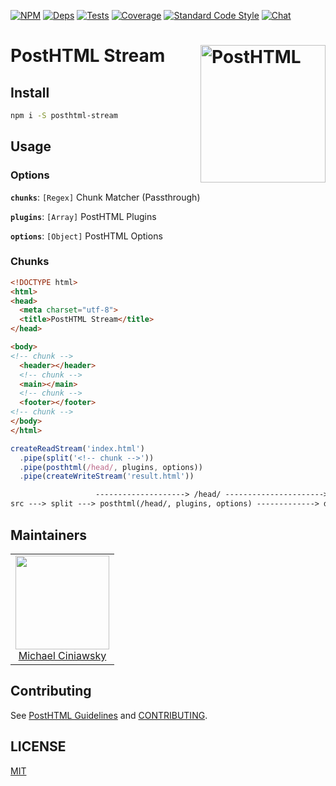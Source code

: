 [![NPM][npm]][npm-url]
[![Deps][deps]][deps-url]
[![Tests][build]][build-url]
[![Coverage][cover]][cover-url]
[![Standard Code Style][style]][style-url]
[![Chat][chat]][chat-badge]

# PostHTML Stream <img align="right" width="200" height="220" title="PostHTML" src="http://posthtml.github.io/posthtml/logo.svg">

## Install

```bash
npm i -S posthtml-stream
```
## Usage

### Options

**`chunks`**: `[Regex]` Chunk Matcher (Passthrough)

**`plugins`**: `[Array]` PostHTML Plugins

**`options`**: `[Object]` PostHTML Options

### Chunks

```html
<!DOCTYPE html>
<html>
<head>
  <meta charset="utf-8">
  <title>PostHTML Stream</title>
</head>

<body>
<!-- chunk -->
  <header></header>
  <!-- chunk -->
  <main></main>
  <!-- chunk -->
  <footer></footer>
<!-- chunk -->
</body>
</html>
```

```js
createReadStream('index.html')
  .pipe(split('<!-- chunk -->'))
  .pipe(posthtml(/head/, plugins, options))
  .pipe(createWriteStream('result.html'))
```

```txt
                   --------------------> /head/ ---------------------->
src ---> split ---> posthtml(/head/, plugins, options) -------------> dest
```

## Maintainers

<table>
  <tbody>
   <tr>
    <td align="center">
      <img width="150 height="150"
      src="https://avatars.githubusercontent.com/u/5419992?v=3&s=150">
      <br />
      <a href="https://github.com/michael-ciniawsky">Michael Ciniawsky</a>
    </td>
   </tr>
  <tbody>
</table>

## Contributing

See [PostHTML Guidelines](https://github.com/posthtml/posthtml/tree/master/docs) and [CONTRIBUTING](CONTRIBUTING.md).

## LICENSE

[MIT](LICENSE)

[npm]: https://img.shields.io/npm/v/posthtml-stream.svg
[npm-url]: https://npmjs.com/package/posthtml-stream

[deps]: https://david-dm.org/posthtml/posthtml-stream.svg
[deps-url]: https://david-dm.org/posthtml/posthtml-stream

[build]: http://img.shields.io/travis/posthtml/posthtml-stream.svg
[build-url]: https://travis-ci.org/posthtml/posthtml-stream

[cover]: https://coveralls.io/repos/github/posthtml/posthtml-stream/badge.svg?branch=master
[cover-url]: https://coveralls.io/github/posthtml/posthtml-stream?branch=master

[style]: https://img.shields.io/badge/code%20style-standard-yellow.svg
[style-url]: http://standardjs.com/

[chat]: https://badges.gitter.im/posthtml/posthtml.svg
[chat-badge]: https://gitter.im/posthtml/posthtml?utm_source=badge&utm_medium=badge&utm_campaign=pr-badge&utm_content=badge"
